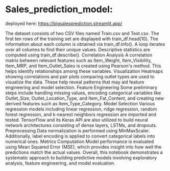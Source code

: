 # Sales_prediction_model:
deployed here: https://bigsalesprediction.streamlit.app/

The dataset consists of two CSV files named Train.csv and Test.csv. The first ten rows of the training set are displayed with train_df.head(10). The information about each column is obtained via train_df.info(). A loop iterates over all columns to find their unique values. Descriptive statistics are computed using train_df.describe().
Correlation Analysis
A correlation matrix between relevant features such as Item_Weight, Item_Visibility, Item_MRP, and Item_Outlet_Sales is created using Pearson's method. This helps identify relationships among these variables.
Visualization
Heatmaps showing correlations and pair plots comparing outlet types are used to visualize the data. These help reveal patterns that may aid feature engineering and model selection.
Feature Engineering
Some preliminary steps include handling missing values, encoding categorical variables like Outlet_Size, Outlet_Location_Type, and Item_Fat_Content, and creating new derived features such as Item_Type_Category.
Model Selection
Various regression models including linear regression, ridge regression, random forest regression, and k-nearest neighbors regression are imported and tested. TensorFlow and its Keras API are also utilized to build neural network architectures consisting of dense layers, LSTMs, and dropouts.
Preprocessing
Data normalization is performed using MinMaxScaler. Additionally, label encoding is applied to convert categorical labels into numerical ones.
Metrics Computation
Model performance is evaluated using Mean Squared Error (MSE), which provides insight into how well the predictions match the actual values.
Overall, this notebook demonstrates a systematic approach to building predictive models involving exploratory analysis, feature engineering, and model evaluation.
